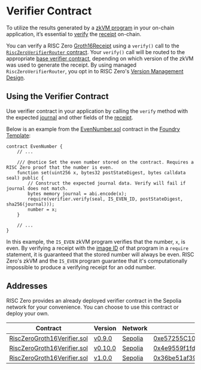 # Verifier Contract

To utilize the results generated by a [zkVM program][term-zkvm-program] in your on-chain application, it’s essential to [verify][term-verify] the [receipt][term-receipt] on-chain.

You can verify a RISC Zero [Groth16Receipt] using a `verify()` call to the [`RiscZeroVerifierRouter` contract][RiscZeroVerifierRouter@v0.10].
Your `verify()` call will be routed to the appropriate [base verifier contract](#Addresses), depending on which version of the zkVM was used to generate the receipt.
By using managed `RiscZeroVerifierRouter`, you opt in to RISC Zero's [Version Management Design][VersionManagement@main].

<!-- TODO: Link to auto-generated Solidity annotation docs -->

## Using the Verifier Contract

Use verifier contract in your application by calling the `verify` method with the expected [journal][term-journal] and other fields of the [receipt][term-receipt].

Below is an example from the [EvenNumber.sol][EvenNumber.sol@v0.10] contract in the [Foundry Template][foundry-template]:

```solidity
contract EvenNumber {
    // ...

    /// @notice Set the even number stored on the contract. Requires a RISC Zero proof that the number is even.
    function set(uint256 x, bytes32 postStateDigest, bytes calldata seal) public {
        // Construct the expected journal data. Verify will fail if journal does not match.
        bytes memory journal = abi.encode(x);
        require(verifier.verify(seal, IS_EVEN_ID, postStateDigest, sha256(journal)));
        number = x;
    }

    // ...
}
```

In this example, the `IS_EVEN` zkVM program verifies that the number, `x`, is even.
By verifying a receipt with the [image ID][term-image-id] of that program in a `require` statement, it is guaranteed that the stored number will always be even.
RISC Zero's zkVM and the `IS_EVEN` program guarantee that it's computationally impossible to produce a verifying receipt for an odd number.

## Addresses

RISC Zero provides an already deployed verifier contract in the Sepolia network for your convenience.
You can choose to use this contract or deploy your own.

| Contract                                                         | Version                    | Network   | Address                                                                |
| ---------------------------------------------------------------- | -------------------------- | --------- | ---------------------------------------------------------------------- |
| [RiscZeroGroth16Verifier.sol][RiscZeroGroth16Verifier.sol@v0.9]  | [v0.9.0][release-v0.9.0]   | [Sepolia] | [0xe57255C10291771A2E14f7eb257555AE82D78302][sepolia-verifier-v0.9.0]  |
| [RiscZeroGroth16Verifier.sol][RiscZeroGroth16Verifier.sol@v0.10] | [v0.10.0][release-v0.10.0] | [Sepolia] | [0x4e9559f1fdf82dd1babdd42b4550ffdb1a1c59de][sepolia-verifier-v0.10.0] |
| [RiscZeroGroth16Verifier.sol][RiscZeroGroth16Verifier.sol@v1.0]  | [v1.0.0][release-v1.0.0]   | [Sepolia] | [0x36be51af39a2d430368ffee8c664c46d2298083d][sepolia-verifier-v1.0.0] |

[EvenNumber.sol@v0.10]: https://github.com/risc0/bonsai-foundry-template/blob/release-0.10/contracts/EvenNumber.sol
[RiscZeroVerifierRouter@v0.10]: https://github.com/risc0/risc0-ethereum/blob/release-0.10/contracts/src/RiscZeroVerifierRouter.sol
[RiscZeroGroth16Verifier.sol@v1.0]: https://github.com/risc0/risc0-ethereum/blob/release-1.0/contracts/src/groth16/RiscZeroGroth16Verifier.sol
[RiscZeroGroth16Verifier.sol@v0.10]: https://github.com/risc0/risc0-ethereum/blob/release-0.10/contracts/src/groth16/RiscZeroGroth16Verifier.sol
[RiscZeroGroth16Verifier.sol@v0.9]: https://github.com/risc0/risc0-ethereum/blob/release-0.9/contracts/src/groth16/RiscZeroGroth16Verifier.sol
[Sepolia]: https://ethereum.org/nb/developers/docs/networks#sepolia
[release-v1.0.0]: https://github.com/risc0/risc0-ethereum/releases/tag/v1.0.0
[release-v0.10.0]: https://github.com/risc0/risc0-ethereum/releases/tag/v0.10.0
[release-v0.9.0]: https://github.com/risc0/risc0-ethereum/releases/tag/v0.9.0
[foundry-template]: https://github.com/risc0/bonsai-foundry-template
[sepolia-verifier-v1.0.0]: https://sepolia.etherscan.io/address/0x36be51af39a2d430368ffee8c664c46d2298083d#code
[sepolia-verifier-v0.10.0]: https://sepolia.etherscan.io/address/0x4e9559f1fdf82dd1babdd42b4550ffdb1a1c59de#code
[sepolia-verifier-v0.9.0]: https://sepolia.etherscan.io/address/0xe57255C10291771A2E14f7eb257555AE82D78302#code
[Groth16Receipt]: https://docs.rs/risc0-zkvm/latest/risc0_zkvm/struct.Groth16Receipt.html
[term-image-id]: /terminology#image-id
[term-journal]: /terminology#journal
[term-receipt]: /terminology#receipt
[term-verify]: /terminology#verify
[term-zkvm-program]: /terminology#zkvm-program
[VersionManagement@main]: https://github.com/risc0/risc0-ethereum/blob/main/contracts/version-management-design.md
